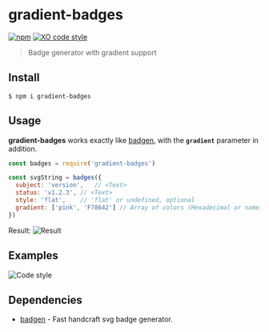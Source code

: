 # gradient-badges

[![npm][version]](https://www.npmjs.com/package/gradient-badges)
[![XO code style][xo]](https://github.com/sindresorhus/xo)

> Badge generator with gradient support

## Install

```
$ npm i gradient-badges
```

## Usage

**gradient-badges** works exactly like [badgen](https://github.com/amio/badgen), with the **`gradient`** parameter in addition.

```javascript
const badges = require('gradient-badges')

const svgString = badges({
  subject: 'version',   // <Text>
  status: 'v1.2.3', // <Text>
  style: 'flat',    // 'flat' or undefined, optional
  gradient: ['pink', 'F78642'] // Array of colors (Hexadecimal or name)
})
```

Result: ![Result][usage]

## Examples

![Code style][standard]


## Dependencies

- [badgen](https://github.com/amio/badgen) - Fast handcraft svg badge generator.

[version]: https://bokub.github.io/gradient-badges/examples/version.svg
[xo]: https://bokub.github.io/gradient-badges/examples/xo.svg
[usage]: https://bokub.github.io/gradient-badges/examples/usage.svg
[standard]: https://bokub.github.io/gradient-badges/examples/standard.svg
